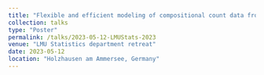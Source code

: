 ```yaml
---
title: "Flexible and efficient modeling of compositional count data from high-throughput sequencing"
collection: talks
type: "Poster"
permalink: /talks/2023-05-12-LMUStats-2023
venue: "LMU Statistics department retreat"
date: 2023-05-12
location: "Holzhausen am Ammersee, Germany"
---
```

